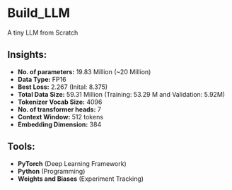 # Build_LLM

A tiny LLM from Scratch

## Insights:

- **No. of parameters:** 19.83 Million (~20 Million)
- **Data Type:** FP16
- **Best Loss:** 2.267 (Inital: 8.375)
- **Total Data Size:** 59.31 Million (Training: 53.29 M and Validation: 5.92M)
- **Tokenizer Vocab Size:** 4096
- **No. of transformer heads:** 7
- **Context Window:** 512 tokens
- **Embedding Dimension:** 384

## Tools:

- **PyTorch** (Deep Learning Framework)
- **Python** (Programming)
- **Weights and Biases** (Experiment Tracking)



